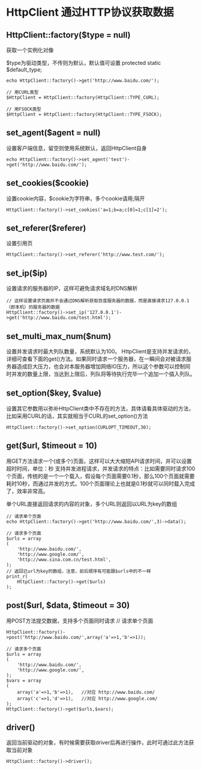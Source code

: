 HttpClient 通过HTTP协议获取数据
===========

HttpClient::factory($type = null)
-----------
获取一个实例化对像

$type为驱动类型，不传则为默认，默认值可设置 protected static $default_type;

    echo HttpClient::factory()->get('http://www.baidu.com/');

    // 用CURL类型
    $HttpClient = HttpClient::factory(HttpClient::TYPE_CURL);
    
    // 用FSOCK类型
    $HttpClient = HttpClient::factory(HttpClient::TYPE_FSOCK);


set_agent($agent = null)
---------
设置客户端信息，留空则使用系统默认，返回HttpClient自身

	echo HttpClient::factory()->set_agent('test')->get('http://www.baidu.com/');

set_cookies($cookie)
---------
设置cookie内容，$cookie为字符串，多个cookie请用;隔开

	HttpClient::factory()->set_cookies('a=1;b=a;c[0]=1;c[1]=2');

set_referer($referer)
---------
设置引用页

	HttpClient::factory()->set_referer('http://www.test.com/');

set_ip($ip)
---------
设置请求的服务器的IP，这样可避免请求域名时DNS解析

	// 这样设置请求页面并不会通过DNS解析获取百度服务器的数据，而是直接请求127.0.0.1（即本机）的服务器的数据
	HttpClient::factory()->set_ip('127.0.0.1')->get('http://www.baidu.com/test.html');

set_multi_max_num($num)
---------
设置并发请求时最大列队数量，系统默认为100。
HttpClient是支持并发请求的，详细可查看下面的get()方法。如果同时请求一个服务器，在一瞬间会对被请求服务器造成巨大压力，也会对本服务器增加网络IO压力，所以这个参数可以控制同时并发的数量上限，当达到上限后，列队将等待执行完毕一个追加一个插入列队。


set_option($key, $value)
---------
设置其它参数用以弥补HttpClient类中不存在的方法，具体请看具体驱动的方法，比如采用CURL的话，其实就相当于CURL的set_option()方法

	HttpClient::factory()->set_option(CURLOPT_TIMEOUT,30);

get($url, $timeout = 10)
---------
用GET方法请求一个(或多个)页面，这样可以大大缩短API请求时间，并可以设置超时时间，单位：秒
支持并发进程请求，并发请求的特点：比如需要同时请求100个页面，传统的是一个一个载入，假设每个页面需要0.1秒，那么100个页面就需要耗时10秒，而通过并发的方式，100个页面理论上也就是0.1秒就可以同时载入完成了，效率非常高。

单个URL直接返回请求的内容的对象，多个URL则返回以URL为key的数组

	// 请求单个页面
	echo HttpClient::factory()->get('http://www.baidu.com/',3)->data();
	
	// 请求多个页面
	$urls = array
	(
		'http://www.baidu.com/',
		'http://www.google.com/',
		'http://www.sina.com.cn/test.html',
	);
	// 返回已url为key的数组，注意，前后顺序有可能跟$urls中的不一样
	print_r(
		HttpClient::factory()->get($urls)
	);

post($url, $data, $timeout = 30)
---------
用POST方法提交数据，支持多个页面同时请求
// 请求单个页面

	HttpClient::factory()->post('http://www.baidu.com/',array('a'=>1,'b'=>1));
	
	// 请求多个页面
	$urls = array
	(
		'http://www.baidu.com/',
		'http://www.google.com/',
	);
	$vars = array
	(
		array('a'=>1,'b'=>1),	//对应 http://www.baidu.com/
		array('c'=>1,'d'=>1),	//对应 http://www.google.com/
	);
	HttpClient::factory()->get($urls,$vars);


driver()
----------
返回当前驱动的对象，有时候需要获取driver后再进行操作，此时可通过此方法获取当前对象

	HttpClient::factory()->driver();